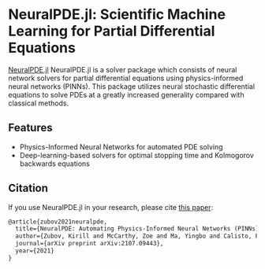 # NeuralPDE.jl: Scientific Machine Learning for Partial Differential Equations

[NeuralPDE.jl](https://github.com/SciML/NeuralPDE.jl)
NeuralPDE.jl is a solver package which consists of neural network solvers for
partial differential equations using physics-informed neural networks (PINNs). This package utilizes
neural stochastic differential equations to solve PDEs at a greatly increased generality 
compared with classical methods.

## Features

- Physics-Informed Neural Networks for automated PDE solving
- Deep-learning-based solvers for optimal stopping time and Kolmogorov backwards equations

## Citation

If you use NeuralPDE.jl in your research, please cite [this paper](https://arxiv.org/abs/2107.09443):

```tex
@article{zubov2021neuralpde,
  title={NeuralPDE: Automating Physics-Informed Neural Networks (PINNs) with Error Approximations},
  author={Zubov, Kirill and McCarthy, Zoe and Ma, Yingbo and Calisto, Francesco and Pagliarino, Valerio and Azeglio, Simone and Bottero, Luca and Luj{\'a}n, Emmanuel and Sulzer, Valentin and Bharambe, Ashutosh and others},
  journal={arXiv preprint arXiv:2107.09443},
  year={2021}
}
```
